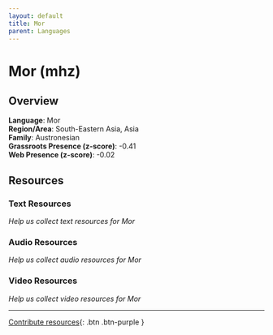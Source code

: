 ```yaml
---
layout: default
title: Mor
parent: Languages
---
```


# Mor (mhz)

## Overview

**Language**: Mor  
**Region/Area**: South-Eastern Asia, Asia  
**Family**: Austronesian  
**Grassroots Presence (z-score)**: -0.41  
**Web Presence (z-score)**: -0.02  

## Resources

### Text Resources
*Help us collect text resources for Mor*

### Audio Resources
*Help us collect audio resources for Mor*

### Video Resources
*Help us collect video resources for Mor*

---

[Contribute resources](https://forms.office.com/e/1SfLJx3u1r){: .btn .btn-purple }

